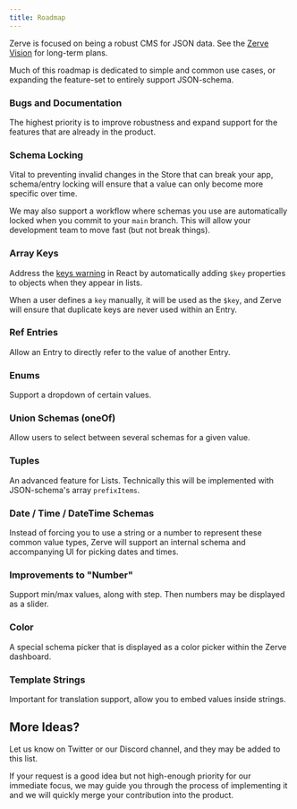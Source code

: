 ```yaml
---
title: Roadmap
---
```


Zerve is focused on being a robust CMS for JSON data. See the [Zerve Vision](./vision) for long-term plans.

Much of this roadmap is dedicated to simple and common use cases, or expanding the feature-set to entirely support JSON-schema.

### Bugs and Documentation

The highest priority is to improve robustness and expand support for the features that are already in the product.

### Schema Locking

Vital to preventing invalid changes in the Store that can break your app, schema/entry locking will ensure that a value can only become more specific over time.

We may also support a workflow where schemas you use are automatically locked when you commit to your `main` branch. This will allow your development team to move fast (but not break things).

### Array Keys

Address the [keys warning](https://reactjs.org/docs/lists-and-keys.html) in React by automatically adding `$key` properties to objects when they appear in lists.

When a user defines a `key` manually, it will be used as the `$key`, and Zerve will ensure that duplicate keys are never used within an Entry.

### Ref Entries

Allow an Entry to directly refer to the value of another Entry.

### Enums

Support a dropdown of certain values.

### Union Schemas (oneOf)

Allow users to select between several schemas for a given value.

### Tuples

An advanced feature for Lists. Technically this will be implemented with JSON-schema's array `prefixItems`.

### Date / Time / DateTime Schemas

Instead of forcing you to use a string or a number to represent these common value types, Zerve will support an internal schema and accompanying UI for picking dates and times.

### Improvements to "Number"

Support min/max values, along with step. Then numbers may be displayed as a slider.

### Color

A special schema picker that is displayed as a color picker within the Zerve dashboard.

### Template Strings

Important for translation support, allow you to embed values inside strings.

## More Ideas?

Let us know on Twitter or our Discord channel, and they may be added to this list.

If your request is a good idea but not high-enough priority for our immediate focus, we may guide you through the process of implementing it and we will quickly merge your contribution into the product.
